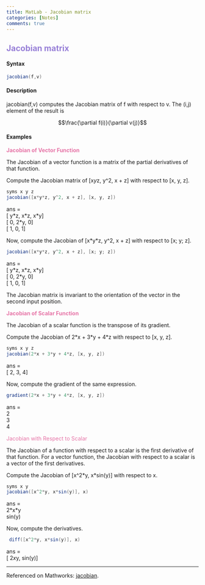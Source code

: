 ```yaml
---
title: MatLab - Jacobian matrix
categories: [Notes]
comments: true
---
```


<style TYPE="text/css">code.has-jax {font: inherit; font-size: 100%; background: inherit; border: inherit;}</style><script type="text/x-mathjax-config">
MathJax.Hub.Config({
    tex2jax: {
        inlineMath: [['$','$'], ['\\(','\\)']],
        displayMath: [ ['$$','$$'], ["\\[","\\]"] ],
        skipTags: ['script', 'noscript', 'style', 'textarea', 'pre'] // removed 'code' entry
    }});
MathJax.Hub.Queue(function() {
    var all = MathJax.Hub.getAllJax(), i;
    for(i = 0; i < all.length; i += 1) {
        all[i].SourceElement().parentNode.className += ' has-jax';
    }});
</script><script type="text/javascript" src="https://cdnjs.cloudflare.com/ajax/libs/mathjax/2.7.4/MathJax.js?config=TeX-AMS_HTML-full"></script>


## <font color= 977FD7> Jacobian matrix</font>

#### Syntax
```java
jacobian(f,v)
```

#### Description
jacobian(f,v) computes the Jacobian matrix of f with respect to v. The (i,j) element of the result is <div align="center">$$\frac{\partial f(i)}{\partial v(j)}$$</div>

#### Examples
**<font color= E675A7> Jacobian of Vector Function</font>**

The Jacobian of a vector function is a matrix of the partial derivatives of that function.

Compute the Jacobian matrix of [x*y*z, y^2, x + z] with respect to [x, y, z].

```java
syms x y z
jacobian([x*y*z, y^2, x + z], [x, y, z])
```
ans =\
[ y\*z, x\*z, x\*y]\
[   0, 2\*y,   0]\
[   1,   0,   1]

Now, compute the Jacobian of [x\*y\*z, y^2, x + z] with respect to [x; y; z].

```java
jacobian([x*y*z, y^2, x + z], [x; y; z])
```
ans =\
[ y\*z, x\*z, x\*y]\
[   0, 2\*y,   0]\
[   1,   0,   1]

The Jacobian matrix is invariant to the orientation of the vector in the second input position.

**<font color= E675A7> Jacobian of Scalar Function</font>**

The Jacobian of a scalar function is the transpose of its gradient.

Compute the Jacobian of 2\*x + 3\*y + 4\*z with respect to [x, y, z].

```java
syms x y z
jacobian(2*x + 3*y + 4*z, [x, y, z])
```
ans =\
[ 2, 3, 4]

Now, compute the gradient of the same expression.

```java
gradient(2*x + 3*y + 4*z, [x, y, z])
```

ans =\
2\
3\
4


<font color= E675A7> Jacobian with Respect to Scalar</font>

The Jacobian of a function with respect to a scalar is the first derivative of that function. For a vector function, the Jacobian with respect to a scalar is a vector of the first derivatives.

Compute the Jacobian of [x^2\*y, x\*sin(y)] with respect to x.

 ```java
 syms x y
 jacobian([x^2*y, x*sin(y)], x)
 ```

 ans =\
  2\*x\*y\
  sin(y)

 Now, compute the derivatives.

```java
 diff([x^2*y, x*sin(y)], x)
```
 ans =\
 [ 2*x*y, sin(y)]



-----------------------------------------
Referenced on Mathworks: <a href="https://www.mathworks.com/help/symbolic/jacobian.html">jacobian</a>.
